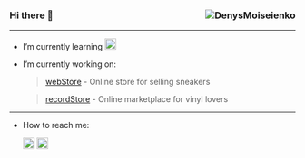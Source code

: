 
### Hi there 👋 <img src="https://komarev.com/ghpvc/?username=DenysMoiseienko" alt="DenysMoiseienko" align="right"/>
---
-  I’m currently learning <img src='https://emojis.slackmojis.com/emojis/images/1450733280/232/java.png?1450733280' alt='java' height='20'> 
-  I’m currently working on:

   > [webStore](http://thebeststore.mariia.top) - Online store for selling sneakers

   > [recordStore](https://thebeststore.herokuapp.com) - Online marketplace for vinyl lovers
---
- How to reach me: 

   [<img src='https://cdn.jsdelivr.net/npm/simple-icons@3.0.1/icons/linkedin.svg' alt='linkedin' height='20'>](https://www.linkedin.com/in/denys-moiseienko/) 
   [<img src='https://cdn.jsdelivr.net/npm/simple-icons@3.0.1/icons/instagram.svg' alt='instagram' height='20'>](https://www.instagram.com/dnsukraine/) 

<!--
**DenysMoiseienko/DenysMoiseienko** is a ✨ _special_ ✨ repository because its `README.md` (this file) appears on your GitHub profile.

Here are some ideas to get you started:

- 🔭 I’m currently working on ...
- 🌱 I’m currently learning ...
- 👯 I’m looking to collaborate on ...
- 🤔 I’m looking for help with ...
- 💬 Ask me about ...
- 📫 How to reach me: ...
- 😄 Pronouns: ...
- ⚡ Fun fact: ...
-->
